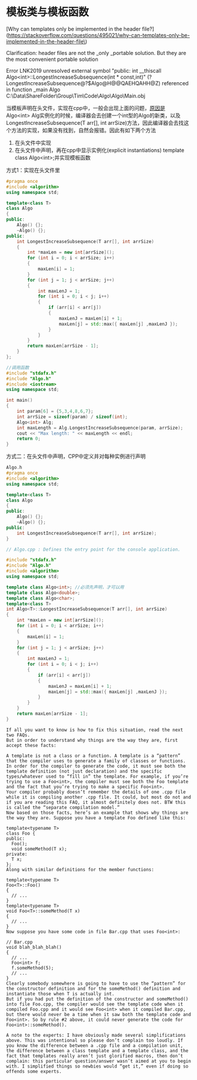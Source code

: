# 模板类与模板函数

[Why can templates only be implemented in the header file?](https://stackoverflow.com/questions/495021/why-can-templates-only-be-implemented-in-the-header-file\)

Clarification: header files are not the \_only \_portable solution. But they are the most convenient portable solution

Error    LNK2019    unresolved external symbol "public: int \_\_thiscall Algo&lt;int&gt;::LongestIncreaseSubsequence\(int \* const,int\)" \(?LongestIncreaseSubsequence@?$Algo@H@@QAEHQAHH@Z\) referenced in function \_main    Algo    C:\Data\ShareFolder\Group\Tim\Code\Algo\Algo\Main.obj

当模板声明在头文件，实现在cpp中，一般会出现上面的问题，[原因是](https://isocpp.org/wiki/faq/templates#templates-defn-vs-decl)  
Algo&lt;int&gt; Alg实例化的时候，编译器会去创建一个int型的Algo的新类，以及LongestIncreaseSubsequence\(T arr\[\], int arrSize\)方法，因此编译器会去找这个方法的实现，如果没有找到，自然会报错。因此有如下两个方法

1. 在头文件中实现
2. 在头文件中声明，再在cpp中显示实例化\(explicit instantiations\) template class Algo&lt;int&gt;;并实现模板函数

方式1：实现在头文件里

```cpp
#pragma once
#include <algorithm>
using namespace std;

template<class T>
class Algo
{
public:
    Algo() {};
    ~Algo() {};
public:
    int LongestIncreaseSubsequence(T arr[], int arrSize)
    {
        int *maxLen = new int[arrSize]();
        for (int i = 0; i < arrSize; i++)
        {
            maxLen[i] = 1;
        }
        for (int j = 1; j < arrSize; j++)
        {
            int maxLenJ = 1;
            for (int i = 0; i < j; i++)
            {
                if (arr[i] < arr[j])
                {
                    maxLenJ = maxLen[i] + 1;
                    maxLen[j] = std::max({ maxLen[j] ,maxLenJ });
                }
            }
        }
        return maxLen[arrSize - 1];
    }
};
```

```cpp
//调用函数
#include "stdafx.h"
#include "Algo.h"
#include <iostream>
using namespace std;

int main()
{
    int param[6] = {5,3,4,8,6,7};
    int arrSize = sizeof(param) / sizeof(int);
    Algo<int> Alg;
    int maxLength = Alg.LongestIncreaseSubsequence(param, arrSize);
    cout << "Max length: " << maxLength << endl;
    return 0;
}
```

方式二：在头文件中声明，CPP中定义并对每种实例进行声明

```cpp
Algo.h
#pragma once
#include <algorithm>
using namespace std;

template<class T>
class Algo
{
public:
    Algo() {};
    ~Algo() {};
public:
    int LongestIncreaseSubsequence(T arr[], int arrSize);
}
```

```cpp
// Algo.cpp : Defines the entry point for the console application.

#include "stdafx.h"
#include "Algo.h"
#include <algorithm>
using namespace std;

template class Algo<int>; //必须先声明，才可以用
template class Algo<double>;
template class Algo<char>;
template<class T>
int Algo<T>::LongestIncreaseSubsequence(T arr[], int arrSize)
{
    int *maxLen = new int[arrSize]();
    for (int i = 0; i < arrSize; i++)
    {
        maxLen[i] = 1;
    }
    for (int j = 1; j < arrSize; j++)
    {
        int maxLenJ = 1;
        for (int i = 0; i < j; i++)
        {
            if (arr[i] < arr[j])
            {
                maxLenJ = maxLen[i] + 1;
                maxLen[j] = std::max({ maxLen[j] ,maxLenJ });
            }
        }
    }
    return maxLen[arrSize - 1];
}
```

```
If all you want to know is how to fix this situation, read the next two FAQs.
But in order to understand why things are the way they are, first accept these facts:

A template is not a class or a function. A template is a “pattern” that the compiler uses to generate a family of classes or functions.
In order for the compiler to generate the code, it must see both the template definition (not just declaration) and the specific types/whatever used to “fill in” the template. For example, if you’re trying to use a Foo<int>, the compiler must see both the Foo template and the fact that you’re trying to make a specific Foo<int>.
Your compiler probably doesn’t remember the details of one .cpp file while it is compiling another .cpp file. It could, but most do not and if you are reading this FAQ, it almost definitely does not. BTW this is called the “separate compilation model.”
Now based on those facts, here’s an example that shows why things are the way they are. Suppose you have a template Foo defined like this:

template<typename T>
class Foo {
public:
  Foo();
  void someMethod(T x);
private:
  T x;
};
Along with similar definitions for the member functions:

template<typename T>
Foo<T>::Foo()
{
  // ...
}
template<typename T>
void Foo<T>::someMethod(T x)
{
  // ...
}
Now suppose you have some code in file Bar.cpp that uses Foo<int>:

// Bar.cpp
void blah_blah_blah()
{
  // ...
  Foo<int> f;
  f.someMethod(5);
  // ...
}
Clearly somebody somewhere is going to have to use the “pattern” for the constructor definition and for the someMethod() definition and instantiate those when T is actually int.
But if you had put the definition of the constructor and someMethod() into file Foo.cpp, the compiler would see the template code when it compiled Foo.cpp and it would see Foo<int> when it compiled Bar.cpp, 
but there would never be a time when it saw both the template code and Foo<int>. So by rule #2 above, it could never generate the code for  Foo<int>::someMethod().

A note to the experts: I have obviously made several simplifications above. This was intentional so please don’t complain too loudly. If you know the difference between a .cpp file and a compilation unit, the difference between a class template and a template class, and the fact that templates really aren’t just glorified macros, then don’t complain: this particular question/answer wasn’t aimed at you to begin with. I simplified things so newbies would “get it,” even if doing so offends some experts.
```



